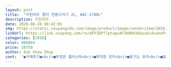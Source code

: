 ```yaml
---
layout: post 
title:  "키친아트 멀티 전동다지기 2L, KAC-1740L" 
description: 키친아트  ..
date: 2020-06-28 08:42:01 
img: https://static.coupangcdn.com/image/product/image/vendoritem/2019/03/06/3541083480/38c1e42d-0ae8-4c3d-a9b6-92423ae46d18.jpg 
linkUrl: https://link.coupang.com/re/AFFSDP?lptag=AF3600438&subid=ahnPublicAsk&pageKey=114121986&itemId=342388082&vendorItemId=3541083480&traceid=V0-113-cf81f1f8c851c614 
categories: [1016] 
color: 006064 
price: 26750 
author: Ask View Shop 
cont:  "●구매후기●<br/>■뚜껑은 플라스틱<br/>■묵직한 모터<br/>■용기는 유리<br/>■칼날은 스텐<br/>가격 ; 26.<br/>040원<br/>가격대비 좋습니다<br/>가격도 저렴한 쿠팡에서  키진아트꺼 보며  와<br/>감자와 당근도 대충 썰어서 다졌는데 순식간에 잘 다져지네요<br/>결심하고 샀습니다<br/>고민고민,,,,ㅠㅠ<br/>그나마 작은 수동은 있지만 많은 양을 하려면<br/>그래도 순식간에 다저주니 진심감사<br/>그래서 요리가 쉬워집니다<br/>그러다 안되겠다 싶어서 그래 저렴하지만 후기 좋은거로 사자하고<br/>그렇다고  저많은 믹서기를 두고 또 살수도 없고<br/>그렇지 않습니다<br/>그렇지만 매번 김치를 담고 음식을 할때면<br/>기존의 믹서기는 밑에만 갈려서 곤죽되기 일쑤였는데<br/>꼭 써보세요<br/>끝<br/>나는 청양고추를 다져보았어요<br/>나만그런가?<br/>다 넣고 휘리릭 하고 그 그릇에다 밀가루 섞고 하면<br/>돌리다보면 위에 낀답니다<br/>또 수동으로도  한개 있습니다<br/>뚜껑은 가벼운 프라스틱으로 되어 고무 패킹이 되어있고<br/>마늘가는 것이 가장 문제였습니다<br/>많은 양도 뚝딱 다름 홈쇼핑보다가 관심갖고있었는데<br/>맛있는 요리를 뚝딱뚝딱 하고 했습니다<br/>몇십만원하는 믹서기도 마늘이 곤죽이 되고<br/>물없이  너무잘갈려요 <br/>뭐든지 적당한게 좋아요<br/>밀림방지도 있어서 밀리지않네요<br/>보통믹서기는 꽉 닫는 형태지만 이것은 그냥 덮는 정도입니다<br/>부치거나 요리 하면<br/>사고 하루동안 정말 잘될까<br/>설명<br/>소음이 조금있으니 저녁에는 자제해주세요^^<br/>수동으로 쓰다가 자동으로 전환하니 손이 편하네요<br/>순식간이네요(사진을 못 찍었네)<br/>슝<br/>쓰는데는 지장이 없습니다<br/>쓸어내리지 않아도되고<br/>안되면 환불이다<br/>어머  다 다져집니다<br/>어우 힘들어<br/>어짜피 손바닥으로 눌러사용하기 때문에 괜찮습니다<br/>오자마자 뜯어서 이것저것 갈아보기 시작했습니다<br/>와우<br/>완전 대박이예요별5섯개도 더드리고싶어요<br/>완전만족입니다<br/>용기는 유리로 약간 무거운편이지만 건강 생각하면 유리 좋습니다<br/>용기의 밑바닥은 고무재질의 끼우는것이 있는데  세척을 하기위해서인지 고정되어 있지 않고 잘 빠집니다<br/>위에 마늘 다진사진은 곱게 다진것과 굵게 다진사진이예요<br/>음식재료를 넣기전에 칼날을 눌러주고 작동을 해야되네요<br/>이거다싶었지요 써본결과 지인에게도 소개도 해주고<br/>일단 좋네요^^<br/>일일이 도마질 한다고 생각해봐요<br/>자그만한 주걱이 들어 있어서 깔끔하게 덜기 좋습니다<br/>작동할려고하면 안돼요<br/>잘  갈리지가 않고<br/>잘쓸께요<br/>적극 추천합니다<br/>적극추천합니다<br/>전동 다지기<br/>절대 많이 넣지마세요<br/>정말 순간적으로 잘 갈아집니다<br/>정말 시간 절약이 끝내줍니다<br/>정말 편하고 좋네요<br/>지금 산걸 후회 후회 열번을 하고싶습니다<br/>집에 마늘을 갈수있는 믹서가 작은거 부터 큰거 까지  4개<br/>짱짱짱♡♡♡♡♡♡♡<br/>참고하세요<br/>칼날은 스텐으로 4 개로 구성되어 있습니다<br/>칼날이  위아래로 4 개로 손바닥으로 누르면<br/>칼날이 네개라 위에까지 잘 다져져서<br/>파를 다섯단 구매를 해서 다지기 작동했어요<br/>팔이 부러질것 같고<br/>편해요<br/>하나로도 충분해요<br/>한가지 단점은 자꾸 칼날이 들뜨네요<br/>■뚜껑은 플라스틱<br/>■묵직한 모터<br/>■용기는 유리<br/>■칼날은 스텐<br/>가격 ; 26.<br/>040원<br/>가격대비 좋습니다<br/>가격도 저렴한 쿠팡에서  키진아트꺼 보며  와<br/>감자와 당근도 대충 썰어서 다졌는데 순식간에 잘 다져지네요<br/>결심하고 샀습니다<br/>고민고민,,,,ㅠㅠ<br/>그나마 작은 수동은 있지만 많은 양을 하려면<br/>그래도 순식간에 다저주니 진심감사<br/>그래서 요리가 쉬워집니다<br/>그러다 안되겠다 싶어서 그래 저렴하지만 후기 좋은거로 사자하고<br/>그렇다고  저많은 믹서기를 두고 또 살수도 없고<br/>그렇지 않습니다<br/>그렇지만 매번 김치를 담고 음식을 할때면<br/>기존의 믹서기는 밑에만 갈려서 곤죽되기 일쑤였는데<br/>꼭 써보세요<br/>끝<br/>나는 청양고추를 다져보았어요<br/>나만그런가?<br/>다 넣고 휘리릭 하고 그 그릇에다 밀가루 섞고 하면<br/>돌리다보면 위에 낀답니다<br/>또 수동으로도  한개 있습니다<br/>뚜껑은 가벼운 프라스틱으로 되어 고무 패킹이 되어있고<br/>마늘가는 것이 가장 문제였습니다<br/>많은 양도 뚝딱 다름 홈쇼핑보다가 관심갖고있었는데<br/>맛있는 요리를 뚝딱뚝딱 하고 했습니다<br/>몇십만원하는 믹서기도 마늘이 곤죽이 되고<br/>물없이  너무잘갈려요 <br/>뭐든지 적당한게 좋아요<br/>밀림방지도 있어서 밀리지않네요<br/>보통믹서기는 꽉 닫는 형태지만 이것은 그냥 덮는 정도입니다<br/>부치거나 요리 하면<br/>사고 하루동안 정말 잘될까<br/>설명<br/>소음이 조금있으니 저녁에는 자제해주세요^^<br/>수동으로 쓰다가 자동으로 전환하니 손이 편하네요<br/>순식간이네요(사진을 못 찍었네)<br/>슝<br/>쓰는데는 지장이 없습니다<br/>쓸어내리지 않아도되고<br/>안되면 환불이다<br/>어머  다 다져집니다<br/>어우 힘들어<br/>어짜피 손바닥으로 눌러사용하기 때문에 괜찮습니다<br/>오자마자 뜯어서 이것저것 갈아보기 시작했습니다<br/>와우<br/>완전 대박이예요별5섯개도 더드리고싶어요<br/>완전만족입니다<br/>용기는 유리로 약간 무거운편이지만 건강 생각하면 유리 좋습니다<br/>용기의 밑바닥은 고무재질의 끼우는것이 있는데  세척을 하기위해서인지 고정되어 있지 않고 잘 빠집니다<br/>위에 마늘 다진사진은 곱게 다진것과 굵게 다진사진이예요<br/>음식재료를 넣기전에 칼날을 눌러주고 작동을 해야되네요<br/>이거다싶었지요 써본결과 지인에게도 소개도 해주고<br/>일단 좋네요^^<br/>일일이 도마질 한다고 생각해봐요<br/>자그만한 주걱이 들어 있어서 깔끔하게 덜기 좋습니다<br/>작동할려고하면 안돼요<br/>잘  갈리지가 않고<br/>잘쓸께요<br/>적극 추천합니다<br/>적극추천합니다<br/>전동 다지기<br/>절대 많이 넣지마세요<br/>정말 순간적으로 잘 갈아집니다<br/>정말 시간 절약이 끝내줍니다<br/>정말 편하고 좋네요<br/>지금 산걸 후회 후회 열번을 하고싶습니다<br/>집에 마늘을 갈수있는 믹서가 작은거 부터 큰거 까지  4개<br/>짱짱짱♡♡♡♡♡♡♡<br/>참고하세요<br/>칼날은 스텐으로 4 개로 구성되어 있습니다<br/>칼날이  위아래로 4 개로 손바닥으로 누르면<br/>칼날이 네개라 위에까지 잘 다져져서<br/>파를 다섯단 구매를 해서 다지기 작동했어요<br/>팔이 부러질것 같고<br/>편해요<br/>하나로도 충분해요<br/>한가지 단점은 자꾸 칼날이 들뜨네요<br/>" 
---
```

